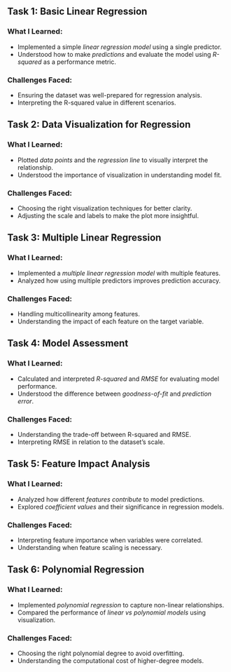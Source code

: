 ## Task 1: Basic Linear Regression  

### What I Learned:  
- Implemented a simple *linear regression model* using a single predictor.  
- Understood how to make *predictions* and evaluate the model using *R-squared* as a performance metric.  

### Challenges Faced:  
- Ensuring the dataset was well-prepared for regression analysis.  
- Interpreting the R-squared value in different scenarios.  

## Task 2: Data Visualization for Regression  

### What I Learned:  
- Plotted *data points* and the *regression line* to visually interpret the relationship.  
- Understood the importance of visualization in understanding model fit.  

### Challenges Faced:  
- Choosing the right visualization techniques for better clarity.  
- Adjusting the scale and labels to make the plot more insightful.  

## Task 3: Multiple Linear Regression  

### What I Learned:  
- Implemented a *multiple linear regression model* with multiple features.  
- Analyzed how using multiple predictors improves prediction accuracy.  

### Challenges Faced:  
- Handling multicollinearity among features.  
- Understanding the impact of each feature on the target variable.  

## Task 4: Model Assessment  

### What I Learned:  
- Calculated and interpreted *R-squared* and *RMSE* for evaluating model performance.  
- Understood the difference between *goodness-of-fit* and *prediction error*.  

### Challenges Faced:  
- Understanding the trade-off between R-squared and RMSE.  
- Interpreting RMSE in relation to the dataset’s scale.  

## Task 5: Feature Impact Analysis  

### What I Learned:  
- Analyzed how different *features contribute* to model predictions.  
- Explored *coefficient values* and their significance in regression models.  

### Challenges Faced:  
- Interpreting feature importance when variables were correlated.  
- Understanding when feature scaling is necessary.  

## Task 6: Polynomial Regression  

### What I Learned:  
- Implemented *polynomial regression* to capture non-linear relationships.  
- Compared the performance of *linear vs polynomial models* using visualization.  

### Challenges Faced:  
- Choosing the right polynomial degree to avoid overfitting.  
- Understanding the computational cost of higher-degree models.  
